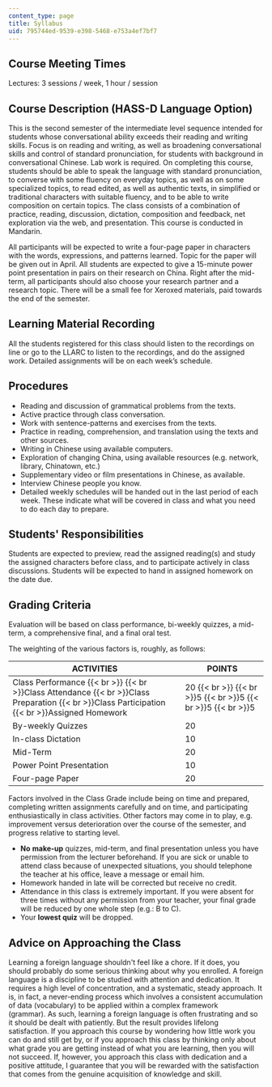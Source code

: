 ```yaml
---
content_type: page
title: Syllabus
uid: 795744ed-9539-e398-5468-e753a4ef7bf7
---
```


Course Meeting Times
--------------------

Lectures: 3 sessions / week, 1 hour / session

Course Description (HASS-D Language Option)
-------------------------------------------

This is the second semester of the intermediate level sequence intended for students whose conversational ability exceeds their reading and writing skills. Focus is on reading and writing, as well as broadening conversational skills and control of standard pronunciation, for students with background in conversational Chinese. Lab work is required. On completing this course, students should be able to speak the language with standard pronunciation, to converse with some fluency on everyday topics, as well as on some specialized topics, to read edited, as well as authentic texts, in simplified or traditional characters with suitable fluency, and to be able to write composition on certain topics. The class consists of a combination of practice, reading, discussion, dictation, composition and feedback, net exploration via the web, and presentation. This course is conducted in Mandarin.

All participants will be expected to write a four-page paper in characters with the words, expressions, and patterns learned. Topic for the paper will be given out in April. All students are expected to give a 15-minute power point presentation in pairs on their research on China. Right after the mid-term, all participants should also choose your research partner and a research topic. There will be a small fee for Xeroxed materials, paid towards the end of the semester.

Learning Material Recording
---------------------------

All the students registered for this class should listen to the recordings on line or go to the LLARC to listen to the recordings, and do the assigned work. Detailed assignments will be on each week’s schedule.

Procedures
----------

*   Reading and discussion of grammatical problems from the texts.
*   Active practice through class conversation.
*   Work with sentence-patterns and exercises from the texts.
*   Practice in reading, comprehension, and translation using the texts and other sources.
*   Writing in Chinese using available computers.
*   Exploration of changing China, using available resources (e.g. network, library, Chinatown, etc.)
*   Supplementary video or film presentations in Chinese, as available.
*   Interview Chinese people you know.
*   Detailed weekly schedules will be handed out in the last period of each week. These indicate what will be covered in class and what you need to do each day to prepare.

Students' Responsibilities
--------------------------

Students are expected to preview, read the assigned reading(s) and study the assigned characters before class, and to participate actively in class discussions. Students will be expected to hand in assigned homework on the date due.

Grading Criteria
----------------

Evaluation will be based on class performance, bi-weekly quizzes, a mid-term, a comprehensive final, and a final oral test.

The weighting of the various factors is, roughly, as follows:

| ACTIVITIES | POINTS |
| --- | --- |
| Class Performance  {{< br >}}  {{< br >}}Class Attendance  {{< br >}}Class Preparation  {{< br >}}Class Participation  {{< br >}}Assigned Homework | 20  {{< br >}}  {{< br >}}5  {{< br >}}5  {{< br >}}5  {{< br >}}5 |
| By-weekly Quizzes | 20 |
| In-class Dictation | 10 |
| Mid-Term | 20 |
| Power Point Presentation | 10 |
| Four-page Paper | 20 

Factors involved in the Class Grade include being on time and prepared, completing written assignments carefully and on time, and participating enthusiastically in class activities. Other factors may come in to play, e.g. improvement versus deterioration over the course of the semester, and progress relative to starting level.

*   **No** **make-up** quizzes, mid-term, and final presentation unless you have permission from the lecturer beforehand. If you are sick or unable to attend class because of unexpected situations, you should telephone the teacher at his office, leave a message or email him.
*   Homework handed in late will be corrected but receive no credit.
*   Attendance in this class is extremely important. If you were absent for three times without any permission from your teacher, your final grade will be reduced by one whole step (e.g.: B to C).
*   Your **lowest quiz** will be dropped.

Advice on Approaching the Class
-------------------------------

Learning a foreign language shouldn't feel like a chore. If it does, you should probably do some serious thinking about why you enrolled. A foreign language is a discipline to be studied with attention and dedication. It requires a high level of concentration, and a systematic, steady approach. It is, in fact, a never-ending process which involves a consistent accumulation of data (vocabulary) to be applied within a complex framework (grammar). As such, learning a foreign language is often frustrating and so it should be dealt with patiently. But the result provides lifelong satisfaction. If you approach this course by wondering how little work you can do and still get by, or if you approach this class by thinking only about what grade you are getting instead of what you are learning, then you will not succeed. If, however, you approach this class with dedication and a positive attitude, I guarantee that you will be rewarded with the satisfaction that comes from the genuine acquisition of knowledge and skill.